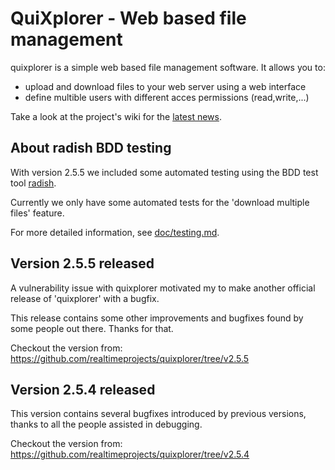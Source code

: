 QuiXplorer - Web based file management
======================================

quixplorer is a simple web based file management software. It allows you to:

- upload and download files to your web server using a web interface
- define multible users with different acces permissions (read,write,...)

Take a look at the project's wiki for the [latest news](https://github.com/realtimeprojects/quixplorer/wiki/News "quixplorer news").

About radish BDD testing
------------------------

With version 2.5.5 we included some automated testing
using the BDD test tool [radish](https://github.com/timofurrer/radish/blob/master/README.md).

Currently we only have some automated tests for the 'download multiple files' feature.

For more detailed information, see [doc/testing.md](doc/testing.md).

Version 2.5.5 released
----------------------

A vulnerability issue with quixplorer motivated my to make
another official release of 'quixplorer' with a bugfix.

This release contains some other improvements and bugfixes found
by some people out there. Thanks for that.

Checkout the version from: https://github.com/realtimeprojects/quixplorer/tree/v2.5.5

Version 2.5.4 released
----------------------

This version contains several bugfixes introduced by previous versions,
thanks to all the people assisted in debugging.

Checkout the version from: https://github.com/realtimeprojects/quixplorer/tree/v2.5.4
